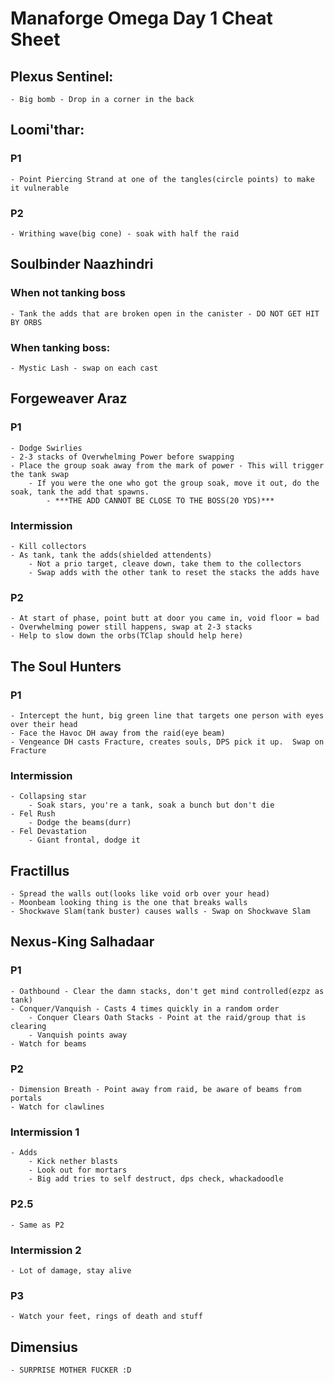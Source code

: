 # Manaforge Omega Day 1 Cheat Sheet

## Plexus Sentinel:
    - Big bomb - Drop in a corner in the back

## Loomi'thar:
### P1
    - Point Piercing Strand at one of the tangles(circle points) to make it vulnerable

### P2
    - Writhing wave(big cone) - soak with half the raid

## Soulbinder Naazhindri
### When not tanking boss
    - Tank the adds that are broken open in the canister - DO NOT GET HIT BY ORBS

### When tanking boss:
    - Mystic Lash - swap on each cast

## Forgeweaver Araz
### P1
    - Dodge Swirlies
    - 2-3 stacks of Overwhelming Power before swapping
    - Place the group soak away from the mark of power - This will trigger the tank swap
        - If you were the one who got the group soak, move it out, do the soak, tank the add that spawns.
            - ***THE ADD CANNOT BE CLOSE TO THE BOSS(20 YDS)***
### Intermission
    - Kill collectors
    - As tank, tank the adds(shielded attendents)
        - Not a prio target, cleave down, take them to the collectors
        - Swap adds with the other tank to reset the stacks the adds have

### P2
    - At start of phase, point butt at door you came in, void floor = bad
    - Overwhelming power still happens, swap at 2-3 stacks
    - Help to slow down the orbs(TClap should help here)

    
## The Soul Hunters
### P1
    - Intercept the hunt, big green line that targets one person with eyes over their head
    - Face the Havoc DH away from the raid(eye beam)
    - Vengeance DH casts Fracture, creates souls, DPS pick it up.  Swap on Fracture
### Intermission
    - Collapsing star
        - Soak stars, you're a tank, soak a bunch but don't die
    - Fel Rush
        - Dodge the beams(durr)
    - Fel Devastation
        - Giant frontal, dodge it


## Fractillus
    - Spread the walls out(looks like void orb over your head)
    - Moonbeam looking thing is the one that breaks walls
    - Shockwave Slam(tank buster) causes walls - Swap on Shockwave Slam
    
## Nexus-King Salhadaar
### P1
    - Oathbound - Clear the damn stacks, don't get mind controlled(ezpz as tank)
    - Conquer/Vanquish - Casts 4 times quickly in a random order
        - Conquer Clears Oath Stacks - Point at the raid/group that is clearing
        - Vanquish points away
    - Watch for beams
### P2
    - Dimension Breath - Point away from raid, be aware of beams from portals
    - Watch for clawlines
### Intermission 1
    - Adds
        - Kick nether blasts
        - Look out for mortars
        - Big add tries to self destruct, dps check, whackadoodle
### P2.5
    - Same as P2
### Intermission 2
    - Lot of damage, stay alive
### P3
    - Watch your feet, rings of death and stuff
## Dimensius
    - SURPRISE MOTHER FUCKER :D
        
    

